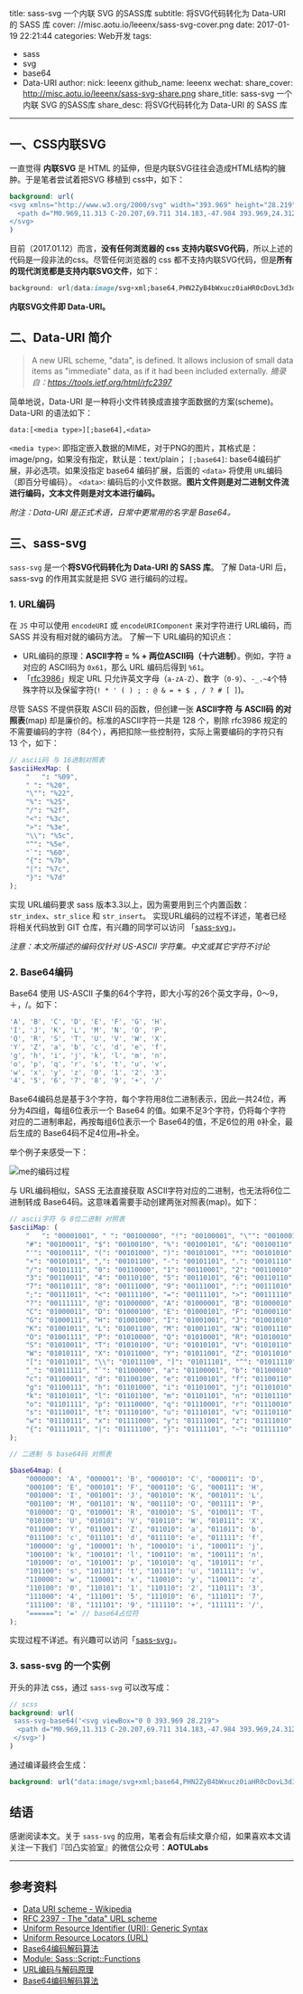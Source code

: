 title: sass-svg 一个内联 SVG 的SASS库 
subtitle: 将SVG代码转化为 Data-URI 的 SASS 库
cover: //misc.aotu.io/leeenx/sass-svg-cover.png
date: 2017-01-19 22:21:44
categories: Web开发
tags:
  - sass
  - svg
  - base64
  - Data-URI
author:
  nick: leeenx
  github_name: leeenx
wechat:
  share_cover: http://misc.aotu.io/leeenx/sass-svg-share.png
  share_title: sass-svg 一个内联 SVG 的SASS库 
  share_desc: 将SVG代码转化为 Data-URI 的 SASS 库



---

<!-- more -->

## 一、CSS内联SVG

一直觉得 **内联SVG** 是 HTML 的延伸，但是内联SVG往往会造成HTML结构的臃肿。于是笔者尝试着把SVG 移植到 css中，如下：

```scss
background: url(
<svg xmlns="http://www.w3.org/2000/svg" width="393.969" height="28.219" viewBox="0 0 393.969 28.219">
  <path d="M0.969,11.313 C-20.207,69.711 314.183,-47.984 393.969,24.312 "/>
</svg>
)
```

目前（2017.01.12）而言，**没有任何浏览器的 css 支持内联SVG代码**，所以上述的代码是一段非法的css。尽管任何浏览器的 css 都不支持内联SVG代码，但是**所有的现代浏览都是支持内联SVG文件**，如下：

```css
background: url(data:image/svg+xml;base64,PHN2ZyB4bWxucz0iaHR0cDovL3d3dy53My5vcmcvMjAwMC9zdmciIHZpZXdCb3g9IjAgMCA3NTAgNDAwIj4gCQkJPHBhdGggZD0iTTAsMCBMNzUwLDAgTDc1MCw0MDAgTDM4OCw0MDAgTDM3NSwzODcsIEwzNjIsNDAwIEwwLDQwMFoiIGZpbGw9IiMwZjAiPjwvcGF0aD4gCQk8L3N2Zz4=);
```
**内联SVG文件即 Data-URI。**

## 二、Data-URI 简介

> A new URL scheme, "data", is defined. It allows inclusion of small data items as "immediate" data, as if it had been included externally.
*摘录自：https://tools.ietf.org/html/rfc2397*

简单地说，Data-URI 是一种将小文件转换成直接字面数据的方案(scheme)。Data-URI 的语法如下：

```data-uri
data:[<media type>][;base64],<data>
```

`<media type>`:  即指定嵌入数据的MIME，对于PNG的图片，其格式是：image/png，如果没有指定，默认是：text/plain； 
`[;base64]`: base64编码扩展，非必选项。如果没指定 base64 编码扩展，后面的 `<data>` 将使用 `URL`编码（即百分号编码）。 
`<data>`: 编码后的小文件数据。**图片文件则是对二进制文件流进行编码，文本文件则是对文本进行编码。**


_附注：Data-URI 是正式术语，日常中更常用的名字是 Base64。_

## 三、sass-svg

`sass-svg` 是一个**将SVG代码转化为 Data-URI 的 SASS 库**。
了解 Data-URI 后，sass-svg 的作用其实就是把 SVG 进行编码的过程。

### 1. URL编码

在 `JS` 中可以使用 `encodeURI` 或 `encodeURIComponent` 来对字符进行 URL编码，而 SASS 并没有相对就的编码方法。
了解一下 URL编码的知识点：

- URL编码的原理：**ASCII字符 = % + 两位ASCII码（十六进制）**。例如，字符 a 对应的 ASCII码为 `0x61`，那么 URL 编码后得到 `%61`。
- 「[rfc3986](http://www.ietf.org/rfc/rfc3986)」规定 URL 只允许英文字母（`a-zA-Z`）、数字（`0-9`）、`-_.~4`个特殊字符以及保留字符(`! * ' ( ) ; : @ & = + $ , / ? # [ ]`)。

尽管 SASS 不提供获取 ASCII 码的函数，但创建一张 **ASCII字符 与 ASCII码 的对照表**(map) 却是廉价的。标准的ASCII字符一共是 128 个，剔除 rfc3986 规定的不需要编码的字符（84个），再把扣除一些控制符，实际上需要编码的字符只有 13 个，如下：

```scss
// ascii码 与 16进制对照表
$asciiHexMap: (
    "	": "%09",
    " ": "%20",
    "\"": "%22",
    "%": "%25",
    "/": "%2f",
    "<": "%3c",
    ">": "%3e",
    "\\": "%5c",
    "^": "%5e",
    "`": "%60",
    "{": "%7b",
    "|": "%7c",
    "}": "%7d"
);
```

实现 URL编码要求 sass 版本3.3以上，因为需要用到三个内置函数：`str_index`、`str_slice` 和 `str_insert`。 实现URL编码的过程不详述，笔者已经将相关代码放到 GIT 仓库，有兴趣的同学可以访问 「[sass-svg](https://github.com/leeenx/sass-svg)」。

_注意：本文所描述的编码仅针对 US-ASCII 字符集。中文或其它字符不讨论_

### 2. Base64编码

Base64 使用 US-ASCII 子集的64个字符，即大小写的26个英文字母，0～9，＋，/。如下：

```javascript
'A', 'B', 'C', 'D', 'E', 'F', 'G', 'H',
'I', 'J', 'K', 'L', 'M', 'N', 'O', 'P',
'Q', 'R', 'S', 'T', 'U', 'V', 'W', 'X',
'Y', 'Z', 'a', 'b', 'c', 'd', 'e', 'f',
'g', 'h', 'i', 'j', 'k', 'l', 'm', 'n',
'o', 'p', 'q', 'r', 's', 't', 'u', 'v',
'w', 'x', 'y', 'z', '0', '1', '2', '3',
'4', '5', '6', '7', '8', '9', '+', '/'
```

Base64编码总是基于3个字符，每个字符用8位二进制表示，因此一共24位，再分为4四组，每组6位表示一个 Base64 的值。如果不足3个字符，仍将每个字符对应的二进制串起，再按每组6位表示一个 Base64的值，不足6位的用 `0`补全，最后生成的 Base64码不足4位用`=`补全。

举个例子来感受一下：

![me的编码过程](http://7xv39r.com1.z0.glb.clouddn.com/2017-01-19-01.png)

与 URL编码相似，SASS 无法直接获取 ASCII字符对应的二进制，也无法将6位二进制转成 Base64码。这意味着需要手动创建两张对照表(map)。如下：

```scss
// ascii字符 与 8位二进制 对照表
$asciiMap: (
    "	": "00001001", " ": "00100000", "!": "00100001", "\"": "00100010", 
    "#": "00100011", "$": "00100100", "%": "00100101", "&": "00100110",
    "'": "00100111", "(": "00101000", ")": "00101001", "*": "00101010", 
    "+": "00101011", ",": "00101100", "-": "00101101", ".": "00101110",
    "/": "00101111", "0": "00110000", "1": "00110001", "2": "00110010", 
    "3": "00110011", "4": "00110100", "5": "00110101", "6": "00110110", 
    "7": "00110111", "8": "00111000", "9": "00111001", ":": "00111010", 
    ";": "00111011", "<": "00111100", "=": "00111101", ">": "00111110",
    "?": "00111111", "@": "01000000", "A": "01000001", "B": "01000010", 
    "C": "01000011", "D": "01000100", "E": "01000101", "F": "01000110",
    "G": "01000111", "H": "01001000", "I": "01001001", "J": "01001010", 
    "K": "01001011", "L": "01001100", "M": "01001101", "N": "01001110",
    "O": "01001111", "P": "01010000", "Q": "01010001", "R": "01010010", 
    "S": "01010011", "T": "01010100", "U": "01010101", "V": "01010110",
    "W": "01010111", "X": "01011000", "Y": "01011001", "Z": "01011010", 
    "[": "01011011", "\\": "01011100", "]": "01011101", "^": "01011110",
    "_": "01011111", "`": "01100000", "a": "01100001", "b": "01100010", 
    "c": "01100011", "d": "01100100", "e": "01100101", "f": "01100110",
    "g": "01100111", "h": "01101000", "i": "01101001", "j": "01101010", 
    "k": "01101011", "l": "01101100", "m": "01101101", "n": "01101110",
    "o": "01101111", "p": "01110000", "q": "01110001", "r": "01110010", 
    "s": "01110011", "t": "01110100", "u": "01110101", "v": "01110110",
    "w": "01110111", "x": "01111000", "y": "01111001", "z": "01111010", 
    "{": "01111011", "|": "01111100", "}": "01111101", "~": "01111110"
);
```

```scss
// 二进制 与 base64码 对照表

$base64map: (
    "000000": 'A', "000001": 'B', "000010": 'C', "000011": 'D', 
    "000100": 'E', "000101": 'F', "000110": 'G', "000111": 'H',
    "001000": 'I', "001001": 'J', "001010": 'K', "001011": 'L', 
    "001100": 'M', "001101": 'N', "001110": 'O', "001111": 'P',
    "010000": 'Q', "010001": 'R', "010010": 'S', "010011": 'T', 
    "010100": 'U', "010101": 'V', "010110": 'W', "010111": 'X',
    "011000": 'Y', "011001": 'Z', "011010": 'a', "011011": 'b', 
    "011100": 'c', "011101": 'd', "011110": 'e', "011111": 'f',
    "100000": 'g', "100001": 'h', "100010": 'i', "100011": 'j', 
    "100100": 'k', "100101": 'l', "100110": 'm', "100111": 'n',
    "101000": 'o', "101001": 'p', "101010": 'q', "101011": 'r', 
    "101100": 's', "101101": 't', "101110": 'u', "101111": 'v',
    "110000": 'w', "110001": 'x', "110010": 'y', "110011": 'z', 
    "110100": '0', "110101": '1', "110110": '2', "110111": '3',
    "111000": '4', "111001": '5', "111010": '6', "111011": '7', 
    "111100": '8', "111101": '9', "111110": '+', "111111": '/',
    "======": '=' // base64占位符
);
```

实现过程不详述。有兴趣可以访问「[sass-svg](https://github.com/leeenx/sass-svg)」。

### 3. sass-svg 的一个实例

开头的非法 css，通过 `sass-svg` 可以改写成： 

```scss
// scss
background: url(
 sass-svg-base64('<svg viewBox="0 0 393.969 28.219">
  <path d="M0.969,11.313 C-20.207,69.711 314.183,-47.984 393.969,24.312 "/>
 </svg>')
)
```

通过编译最终会生成：

```scss
background: url("data:image/svg+xml;base64,PHN2ZyB4bWxucz0iaHR0cDovL3d3dy53My5vcmcvMjAwMC9zdmciIHZpZXdCb3g9IjAgMCAzOTMuOTY5IDI4LjIxOSI+IAkJICA8cGF0aCBkPSJNMC45NjksMTEuMzEzIEMtMjAuMjA3LDY5LjcxMSAzMTQuMTgzLC00Ny45ODQgMzkzLjk2OSwyNC4zMTIgIi8+IAkJPC9zdmc+");
```

## 结语

感谢阅读本文。关于 `sass-svg` 的应用，笔者会有后续文章介绍，如果喜欢本文请关注一下我们『凹凸实验室』的微信公众号：**AOTULabs**

------

## 参考资料

- [Data URI scheme - Wikipedia](https://en.wikipedia.org/wiki/Data_URI_scheme)
- [RFC 2397 - The "data" URL scheme](https://tools.ietf.org/html/rfc2397) 
- [Uniform Resource Identifier (URI): Generic Syntax](http://www.ietf.org/rfc/rfc3986)
- [Uniform Resource Locators (URL)](http://www.ietf.org/rfc/rfc1738.txt)
- [Base64编码解码算法](http://blog.chinaunix.net/uid-25885064-id-3798791.html)
- [Module: Sass::Script::Functions](http://sass-lang.com/documentation/Sass/Script/Functions.html)
- [URL编码与解码原理](http://blog.csdn.net/zmx729618/article/details/51381655)
- [Base64编码解码算法](http://blog.chinaunix.net/uid-25885064-id-3798791.html)

